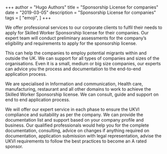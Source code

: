 +++
author = "Hugo Authors"
title = "Sponsorship License for companies"
date = "2019-03-05"
description = "Sponsorship License for companies"
tags = [
    "emoji",
]
+++

We offer professional services to our corporate clients to fulfil their needs to apply for Skilled Worker Sponsorship license for their companies. Our expert team will conduct preliminary assessments for the company’s eligibility and requirements to apply for the sponsorship license.

This can help the companies to employ potential  migrants within and outside the UK. We can support for all types of companies and sizes of the organisations. Even it is a small, medium or big size companies, our experts can advice you the process and documentation to the end-to-end application process. 

We are  specialised in Information and communication, Health care, manufacturing, restaurant and all other domains to work to achieve the Skilled Worker Sponsorship license. We can consult, guide and support on end to end application process. 

We will offer our expert service in each phase to ensure the UKVI compliance and suitability as per the company. We can provide the documentation list and support based on your company profile and business. Our qualified professionals would help you for the complete documentation, consulting, advice on changes if anything required on documentation, application submission with legal representation, advise the UKVI requirements to follow the best practices to become an A rated sponsor.
